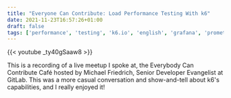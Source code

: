 ```yaml
---
title: "Everyone Can Contribute: Load Performance Testing With k6"
date: 2021-11-23T16:57:26+01:00
draft: false
tags: ['performance', 'testing', 'k6.io', 'english', 'grafana', 'prometheus']
---
```


{{< youtube _ty40gSaaw8 >}}

This is a recording of a live meetup I spoke at, the Everybody Can Contribute Café hosted by Michael Friedrich, Senior Developer Evangelist at GitLab. This was a more casual conversation and show-and-tell about k6's capabilities, and I really enjoyed it!